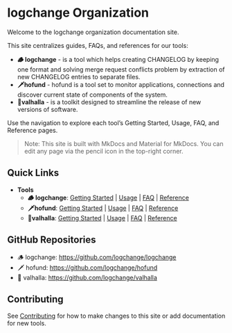# logchange Organization

Welcome to the logchange organization documentation site.

This site centralizes guides, FAQs, and references for our tools:

- **🪵 logchange** - is a tool which helps creating CHANGELOG by keeping one format and solving merge request conflicts problem by extraction of new CHANGELOG entries to separate files.
- **🗡️hofund** - hofund is a tool set to monitor applications, connections and discover current state of components of the system.
- **🌌valhalla** - is a toolkit designed to streamline the release of new versions of software.

Use the navigation to explore each tool’s Getting Started, Usage, FAQ, and Reference pages.

> Note: This site is built with MkDocs and Material for MkDocs. You can edit any page via the pencil icon in the top-right corner.


## Quick Links

- **Tools**
  - **🪵 logchange**: [Getting Started](tools/logchange/getting-started.md) | [Usage](tools/logchange/usage.md) | [FAQ](tools/logchange/faq.md) | [Reference](tools/logchange/reference.md)
  - **🗡️hofund**: [Getting Started](tools/hofund/getting-started.md) | [Usage](tools/hofund/usage.md) | [FAQ](tools/hofund/faq.md) | [Reference](tools/hofund/reference.md)
  - **🌌valhalla**: [Getting Started](tools/valhalla/getting-started.md) | [Usage](tools/valhalla/usage.md) | [FAQ](tools/valhalla/faq.md) | [Reference](tools/valhalla/reference.md)

## GitHub Repositories

- 🪵 logchange: https://github.com/logchange/logchange
- 🗡️ hofund: https://github.com/logchange/hofund
- 🌌 valhalla: https://github.com/logchange/valhalla

## Contributing

See [Contributing](contributing.md) for how to make changes to this site or add documentation for new tools.
